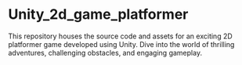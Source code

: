 # Unity_2d_game_platformer
This repository houses the source code and assets for an exciting 2D platformer game developed using Unity. Dive into the world of thrilling adventures, challenging obstacles, and engaging gameplay.
